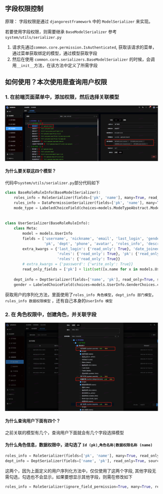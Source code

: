 ## 字段权限控制

原理： 字段权限是通过 ```djangorestframework``` 中的 ```ModelSerializer``` 来实现。

若要使用字段权限，则需要继承 ```BaseModelSerializer``` 参考 ```system/utils/serializer.py```

1. 请求先通过```common.core.permission.IsAuthenticated```, 获取该请求的菜单，通过菜单获取绑定的模型，通过模型获取字段
2. 然后在使用 ```common.core.serializers.BaseModelSerializer``` 的时候，会调用```__init__```方法，在该方法中定义了所需字段

## 如何使用？本次使用是查询用户权限

### 1. 在前端页面菜单中，添加权限，然后选择关联模型

![add-user-menu.png](imgs/field-permission/add-user-menu.png)

#### 为什么要关联这四个模型？

代码中```system/utils/serializer.py```部分代码如下

```python
class BaseRoleRuleInfo(BaseModelSerializer):
    roles_info = RoleSerializer(fields=['pk', 'name'], many=True, read_only=True, source='roles')
    rules_info = DataPermissionSerializer(fields=['pk', 'name'], many=True, read_only=True, source='rules')
    mode_type = LabeledChoiceField(choices=models.ModeTypeAbstract.ModeChoices.choices)


class UserSerializer(BaseRoleRuleInfo):
    class Meta:
        model = models.UserInfo
        fields = ['username', 'nickname', 'email', 'last_login', 'gender', 'date_joined', 'roles', 'rules', 'is_active',
                  'pk', 'dept', 'phone', 'avatar', 'roles_info', 'description', 'dept_info', 'rules_info', 'mode_type']
        extra_kwargs = {'last_login': {'read_only': True}, 'date_joined': {'read_only': True},
                        'rules': {'read_only': True}, 'pk': {'read_only': True}, 'avatar': {'read_only': True},
                        'roles': {'read_only': True}}
        # extra_kwargs = {'password': {'write_only': True}}
        read_only_fields = ['pk'] + list(set([x.name for x in models.UserInfo._meta.fields]) - set(fields))

    dept_info = DeptSerializer(fields=['name', 'pk'], read_only=True, source='dept')
    gender = LabeledChoiceField(choices=models.UserInfo.GenderChoices.choices)
```

获取用户的序列化方法，里面使用了```roles_info 角色模型```，```dept_info 部门模型```，```rules_info 数据权限模型```
，还有自己本身的```UserInfo 模型```

### 2. 在 角色权限中，创建角色，并关联字段

![add-role.png](imgs/field-permission/add-role.png)

#### 为什么查询用户下面有四个？

之前关联的模型有几个，查询用户下面就会有几个字段选择模型

#### 为什么角色信息，数据权限中，进勾选了 ```Id (pk)```,```角色名称|数据权限名称 (name)```

```python
roles_info = RoleSerializer(fields=['pk', 'name'], many=True, read_only=True, source='roles')
dept_info = DeptSerializer(fields=['name', 'pk'], read_only=True, source='dept')
```

这两个，因为上面定义的用户序列化方法中，仅仅使用了这两个字段, 其他字段无需勾选，勾选也不会显示，如果要想显示其他字段，则需在修改如下

```python
roles_info = RoleSerializer(ignore_field_permission=True, many=True, read_only=True, source='roles')
```
